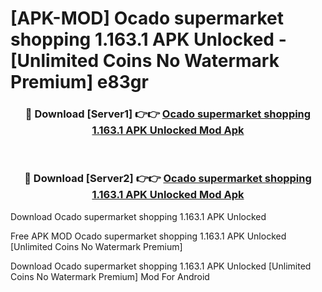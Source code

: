 # [APK-MOD] Ocado  supermarket shopping 1.163.1 APK Unlocked - [Unlimited Coins No Watermark Premium] e83gr



<div align="center">
<h3>🔴 Download [Server1] 👉👉 <a href="https://momento.my/?title=Ocado__supermarket_shopping_1.163.1_APK_Unlocked">Ocado  supermarket shopping 1.163.1 APK Unlocked Mod Apk</a></h3><br>

<h3>🔴 Download [Server2] 👉👉 <a href="https://momento.my/?title=Ocado__supermarket_shopping_1.163.1_APK_Unlocked">Ocado  supermarket shopping 1.163.1 APK Unlocked Mod Apk</a></h3>
</div>



Download Ocado  supermarket shopping 1.163.1 APK Unlocked 

Free APK MOD Ocado  supermarket shopping 1.163.1 APK Unlocked [Unlimited Coins No Watermark Premium]

Download Ocado  supermarket shopping 1.163.1 APK Unlocked [Unlimited Coins No Watermark Premium] Mod For Android
